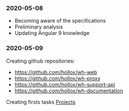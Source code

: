 
### 2020-05-08

- Becoming aware of the specifications
- Preliminary analysis
- Updating Angular 9 knowledge

### 2020-05-09

Creating github repositories:
- https://github.com/hollox/wh-web
- https://github.com/hollox/wh-proxy
- https://github.com/hollox/wh-support-api
- https://github.com/hollox/wh-documentation

Creating firsts tasks [Projects](https://github.com/hollox/wh-documentation/projects)
 